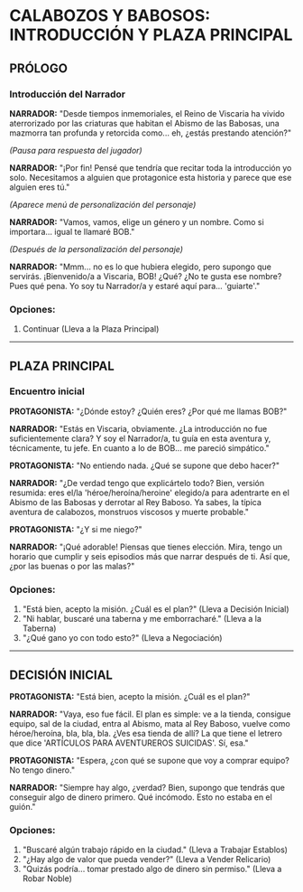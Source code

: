 # CALABOZOS Y BABOSOS: INTRODUCCIÓN Y PLAZA PRINCIPAL

## PRÓLOGO

### Introducción del Narrador

**NARRADOR:** "Desde tiempos inmemoriales, el Reino de Viscaria ha vivido aterrorizado por las criaturas que habitan el Abismo de las Babosas, una mazmorra tan profunda y retorcida como... eh, ¿estás prestando atención?"

*(Pausa para respuesta del jugador)*

**NARRADOR:** "¡Por fin! Pensé que tendría que recitar toda la introducción yo solo. Necesitamos a alguien que protagonice esta historia y parece que ese alguien eres tú."

*(Aparece menú de personalización del personaje)*

**NARRADOR:** "Vamos, vamos, elige un género y un nombre. Como si importara... igual te llamaré BOB."

*(Después de la personalización del personaje)*

**NARRADOR:** "Mmm... no es lo que hubiera elegido, pero supongo que servirás. ¡Bienvenido/a a Viscaria, BOB! ¿Qué? ¿No te gusta ese nombre? Pues qué pena. Yo soy tu Narrador/a y estaré aquí para... 'guiarte'."

### Opciones:
1. Continuar (Lleva a la Plaza Principal)

---

## PLAZA PRINCIPAL

### Encuentro inicial

**PROTAGONISTA:** "¿Dónde estoy? ¿Quién eres? ¿Por qué me llamas BOB?"

**NARRADOR:** "Estás en Viscaria, obviamente. ¿La introducción no fue suficientemente clara? Y soy el Narrador/a, tu guía en esta aventura y, técnicamente, tu jefe. En cuanto a lo de BOB... me pareció simpático."

**PROTAGONISTA:** "No entiendo nada. ¿Qué se supone que debo hacer?"

**NARRADOR:** "¿De verdad tengo que explicártelo todo? Bien, versión resumida: eres el/la 'héroe/heroína/heroine' elegido/a para adentrarte en el Abismo de las Babosas y derrotar al Rey Baboso. Ya sabes, la típica aventura de calabozos, monstruos viscosos y muerte probable."

**PROTAGONISTA:** "¿Y si me niego?"

**NARRADOR:** "¡Qué adorable! Piensas que tienes elección. Mira, tengo un horario que cumplir y seis episodios más que narrar después de ti. Así que, ¿por las buenas o por las malas?"

### Opciones:
1. "Está bien, acepto la misión. ¿Cuál es el plan?" (Lleva a Decisión Inicial)
2. "Ni hablar, buscaré una taberna y me emborracharé." (Lleva a la Taberna)
3. "¿Qué gano yo con todo esto?" (Lleva a Negociación)

---

## DECISIÓN INICIAL

**PROTAGONISTA:** "Está bien, acepto la misión. ¿Cuál es el plan?"

**NARRADOR:** "Vaya, eso fue fácil. El plan es simple: ve a la tienda, consigue equipo, sal de la ciudad, entra al Abismo, mata al Rey Baboso, vuelve como héroe/heroína, bla, bla, bla. ¿Ves esa tienda de allí? La que tiene el letrero que dice 'ARTÍCULOS PARA AVENTUREROS SUICIDAS'. Sí, esa."

**PROTAGONISTA:** "Espera, ¿con qué se supone que voy a comprar equipo? No tengo dinero."

**NARRADOR:** "Siempre hay algo, ¿verdad? Bien, supongo que tendrás que conseguir algo de dinero primero. Qué incómodo. Esto no estaba en el guión."

### Opciones:
1. "Buscaré algún trabajo rápido en la ciudad." (Lleva a Trabajar Establos)
2. "¿Hay algo de valor que pueda vender?" (Lleva a Vender Relicario)
3. "Quizás podría... tomar prestado algo de dinero sin permiso." (Lleva a Robar Noble)
